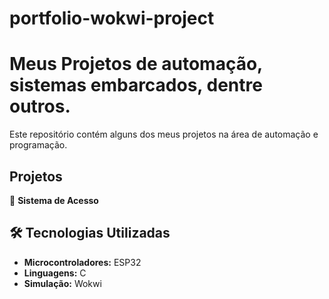 # portfolio-wokwi-project
# Meus Projetos de automação, sistemas embarcados, dentre outros. 

Este repositório contém alguns dos meus projetos na área de automação e programação.  

##  Projetos  
🔹 **Sistema de Acesso**  

## 🛠️ Tecnologias Utilizadas  
- **Microcontroladores:** ESP32 
- **Linguagens:** C 
- **Simulação:** Wokwi 
